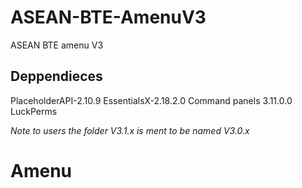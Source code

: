 # ASEAN-BTE-AmenuV3
ASEAN BTE amenu V3

<h2>Deppendieces </h2>
PlaceholderAPI-2.10.9
EssentialsX-2.18.2.0
Command panels 3.11.0.0
LuckPerms 


*Note to users the folder V3.1.x is ment to be named V3.0.x*
# Amenu
